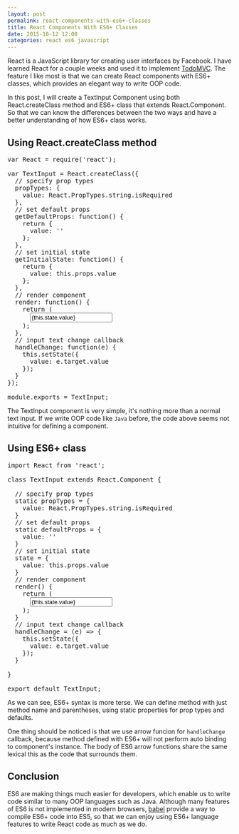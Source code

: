```yaml
---
layout: post
permalink: react-components-with-es6+-classes
title: React Components With ES6+ Classes
date: 2015-10-12 12:00
categories: react es6 javascript
---
```


React is a JavaScript library for creating user interfaces by Facebook. I have learned React for a couple weeks and used it to implement<!--more--> <a href="https://github.com/rodson/react-es6-flux-todolist">TodoMVC</a>. The feature I like most is that we can create React components with ES6+ classes, which provides an elegant way to write OOP code.

In this post, I will create a TextInput Component using both React.createClass method and ES6+ class that extends React.Component. So that we can know the differences between the two ways and have a better understanding of how ES6+ class works.

## Using React.createClass method

<pre class="prettyprint language-js">
var React = require('react');

var TextInput = React.createClass({
  // specify prop types
  propTypes: {
    value: React.PropTypes.string.isRequired
  },
  // set default props
  getDefaultProps: function() {
    return {
      value: ''
    };
  },
  // set initial state
  getInitialState: function() {
    return {
      value: this.props.value
    };
  },
  // render component
  render: function() {
    return (
      <input
        type="text"
        value={this.state.value}
        onChange={this.handleChange}
      />
    ); 
  },
  // input text change callback
  handleChange: function(e) {
    this.setState({
      value: e.target.value
    });
  }
});

module.exports = TextInput;
</pre>

The TextInput component is very simple, it's nothing more than a normal text input. If we write OOP code like `Java` before, the code above seems not intuitive for defining a component.

## Using ES6+ class

<pre class="prettyprint language-js">
import React from 'react';

class TextInput extends React.Component {

  // specify prop types
  static propTypes = {
    value: React.PropTypes.string.isRequired
  }
  // set default props
  static defaultProps = {
    value: ''
  }
  // set initial state
  state = {
    value: this.props.value
  }
  // render component
  render() {
    return (
      <input
        type="text"
        value={this.state.value}
        onChange={this.handleChange}
      />
    );
  }
  // input text change callback
  handleChange = (e) => {
    this.setState({
      value: e.target.value
    });
  }

}

export default TextInput;
</pre>

As we can see, ES6+ syntax is more terse. We can define method with just method name and parentheses, using static properties for prop types and defaults.

One thing should be noticed is that we use arrow funcion for `handleChange` callback, because method defined with ES6+ will not perform auto binding to component's instance. The body of ES6 arrow functions share the same lexical this as the code that surrounds them.

## Conclusion

ES6 are making things much easier for developers, which enable us to write code similar to many OOP languages such as Java. Although many features of ES6 is not implemented in modern browsers, <a href="http://babeljs.io/">babel</a> provide a way to compile ES6+ code into ES5, so that we can enjoy using ES6+ language features to write React code as much as we do. 